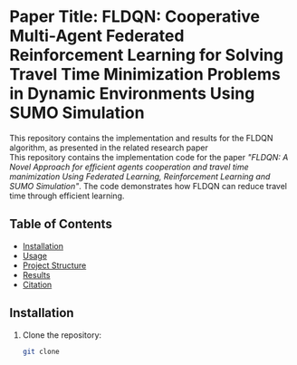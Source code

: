 # Paper Title: FLDQN: Cooperative Multi-Agent Federated Reinforcement Learning for Solving Travel Time Minimization Problems in Dynamic Environments Using SUMO Simulation
This repository contains the implementation and results for the FLDQN algorithm, as presented in the related research paper <br>
This repository contains the implementation code for the paper *"FLDQN: A Novel Approach for efficient agents cooperation and travel time manimization Using Federated Learning, Reinforcement Learning and SUMO Simulation"*. The code demonstrates how FLDQN can reduce travel time through efficient learning.
 
## Table of Contents
- [Installation](#installation)
- [Usage](#usage)
- [Project Structure](#project-structure)
- [Results](#results)
- [Citation](#citation)
## Installation

1. Clone the repository:
   ```bash
   git clone  
